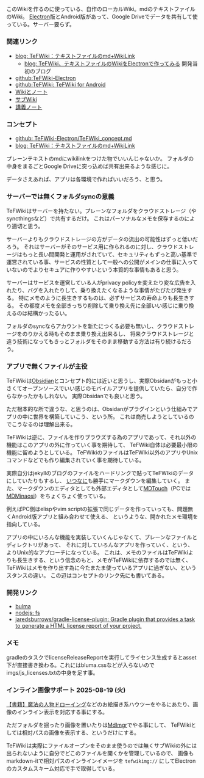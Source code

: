 このWikiを作るのに使っている、自作のローカルWiki。mdのテキストファイルのWiki。
[Electron](Electron)版とAndroid版があって、Google Driveでデータを共有して使っている。サーバー要らず。

### 関連リンク

- [blog: TeFWiki：テキストファイルのmd+WikiLink](https://karino2.github.io/2021/04/17/tefwiki_ja.html)
   - [blog: TeFWiki、テキストファイルのWikiをElectronで作ってみる](https://karino2.github.io/2021/04/10/TeFWiki.html) 開発当初のブログ
- [github:TeFWiki-Electron](https://github.com/karino2/TeFWiki-Electron)
- [github:TeFWiki: TeFWiki for Android](https://github.com/karino2/TeFWiki/)
- [Wikiとノート](Wiki%E3%81%A8%E3%83%8E%E3%83%BC%E3%83%88)
- [サブWiki](%E3%82%B5%E3%83%96Wiki)
- [講義ノート](%E8%AC%9B%E7%BE%A9%E3%83%8E%E3%83%BC%E3%83%88)



### コンセプト

- [github: TeFWiki-Electron/TeFWiki_concept.md](https://github.com/karino2/TeFWiki-Electron/blob/main/TeFWiki_concept.md)
- [blog: TeFWiki：テキストファイルのmd+WikiLink](https://karino2.github.io/2021/04/17/tefwiki_ja.html)

プレーンテキストのmdにwikilinkをつけた物でいいんじゃないか。
フォルダの中身をまるごとGoogle Driveに突っ込めば共有出来るような感じに。

データさえあれば、アプリは各環境で作ればいいだろう、と思う。

### サーバーでは無くフォルダsyncの意義

TeFWikiはサーバーを持たない。プレーンなフォルダをクラウドストレージ（やsyncthingsなど）で共有するだけ。
これはパーソナルなメモを保存するのにより適切と思う。

サーバーよりもクラウドストレージの方がデータの流出の可能性はずっと低いだろう。
それはサーバーがそのサービス用に作られるのに対し、クラウドストレージはもっと長い間開発と運用がされていて、セキュリティもずっと高い基準で運営されている事、サービスの性質として一般への公開がメインの仕事に入っていないのでよりセキュアに作りやすいという本質的な事情もあると思う。

サーバーはサービスを運営している人がprivacy policyを変えたり変な広告を入れたり、バグを入れたりして、乗り換えたくなるような事情がたびたび発生する。
特にメモのように長生きするものは、必ずサービスの寿命よりも長生きする。
その都度メモを全部きっちり削除して乗り換え先に全部いい感じに乗り換えるのは結構かったるい。

フォルダのsyncならアカウントを新たにつくる必要も無いし、クラウドストレージをのりかえる時もそのまま乗り換え出来るし、
将来クラウドストレージと違う技術になってもきっとフォルダをそのまま移動する方法は有り続けるだろう。

### アプリで無くファイルが主役

TeFWikiは[Obsidian](https://obsidian.md/)とコンセプト的には近いと思うし、実際Obsidanがもっと小さくてオープンソースでいい感じのモバイルアプリを提供していたら、自分で作らなかったかもしれない。
実際Obsidanでも良いと思う。

ただ根本的な所で違うな、と思うのは、Obsidanがプラグインという仕組みでアプリの中に世界を構築していこう、という所。
これは商売しようとしているのでこうなるのは理解出来る。

TeFWikiは逆に、ファイルを作りブラウズする為のアプリであって、それ以外の機能はこのアプリの外に作っていく事を期待して、
TeFWiki自体は必要最小限の機能に留めようとしている。
TeFWikiのファイルはTeFWIki以外のアプリやUnixコマンドなどでも作り編集されていく事を期待している。

実際自分はjekyllのブログのファイルをハードリンクで貼ってTeFWIkiのデータにしていたりもするし、
[いつなに](%E3%81%84%E3%81%A4%E3%81%AA%E3%81%AB)も勝手にマークダウンを編集していく。
また、マークダウンのエディタとしても外部エディタとして[MDTouch](MDTouch)（PCでは[MDMinaosi](MDMinaosi)）をちょくちょく使っている。

例えばPC側はelispやvim scriptの拡張で同じデータを作っていっても、問題無くAndroid版アプリと組み合わせて使える、
というような、開かれたメモ環境を指向している。

アプリの中にいろんな機能を実装していくんじゃなくて、プレーンなファイルとディレクトリがあって、
それに対していろんなアプリを作っていく、という、よりUnix的なアプローチになっている。
これは、メモのファイルはTeFWikiよりも長生きする、という信念のもと、メモがTeFWikiに依存するのでは無く、TeFWikiはメモを作り出す為に今たまたま使っているアプリに過ぎない、というスタンスの違い。
この辺はコンセプトのリンク先にも書いてある。

### 開発リンク

- [bulma](https://bulma.io/documentation/columns/)
- [nodejs: fs](https://nodejs.org/api/fs.html)
- [jaredsburrows/gradle-license-plugin: Gradle plugin that provides a task to generate a HTML license report of your project.](https://github.com/jaredsburrows/gradle-license-plugin)

### メモ

gradleのタスクでlicenseReleaseReportを実行してライセンス生成するとasset下が直接書き換わる。これにはbluma.cssなどが入らないのでimgs/js_licenses.txtの中身を足す事。

### インライン画像サポート 2025-08-19 (火)

[【書籍】魔法の人物ドローイング](%E3%80%90%E6%9B%B8%E7%B1%8D%E3%80%91%E9%AD%94%E6%B3%95%E3%81%AE%E4%BA%BA%E7%89%A9%E3%83%89%E3%83%AD%E3%83%BC%E3%82%A4%E3%83%B3%E3%82%B0)などのお絵描き系ハウツーをやるにあたり、画像のインライン表示を対応する事にする。

ただフォルダを掘ったり画像を置いたりは[MdImgr](MdImgr)でやる事にして、
TeFWikiとしては相対パスの画像を表示する、というだけにする。

TeFWikiは実際にファイルオープンをそのまま使うのでは無くサブWikiの外には出られないように自分でどこのファイルを開くかを管理しているので、
画像もmarkdown-itで相対パスのインラインイメージを `tefwikimg://` にしてElectronのカスタムスキーム対応で手で取得している。